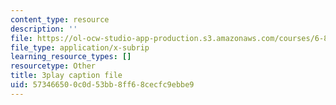 ```yaml
---
content_type: resource
description: ''
file: https://ol-ocw-studio-app-production.s3.amazonaws.com/courses/6-832-underactuated-robotics-spring-2009/573466500c0d53bb8ff68cecfc9ebbe9_ufM3HLTZ47k.vtt
file_type: application/x-subrip
learning_resource_types: []
resourcetype: Other
title: 3play caption file
uid: 57346650-0c0d-53bb-8ff6-8cecfc9ebbe9
---
```

